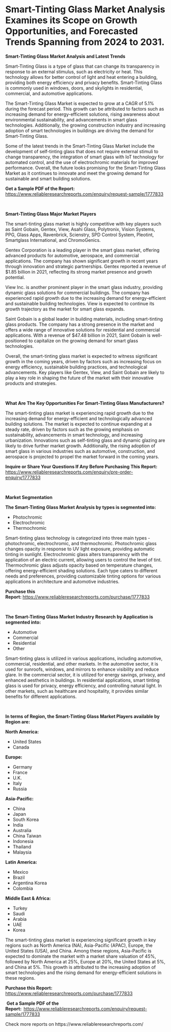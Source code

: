 <p><h1>Smart-Tinting Glass Market Analysis Examines its Scope on Growth Opportunities, and Forecasted Trends Spanning from 2024 to 2031.</h1></p><p><strong>Smart-Tinting Glass Market Analysis and Latest Trends</strong></p>
<p><p>Smart-Tinting Glass is a type of glass that can change its transparency in response to an external stimulus, such as electricity or heat. This technology allows for better control of light and heat entering a building, providing both energy efficiency and privacy benefits. Smart-Tinting Glass is commonly used in windows, doors, and skylights in residential, commercial, and automotive applications.</p><p>The Smart-Tinting Glass Market is expected to grow at a CAGR of 5.1% during the forecast period. This growth can be attributed to factors such as increasing demand for energy-efficient solutions, rising awareness about environmental sustainability, and advancements in smart glass technologies. Additionally, the growing construction industry and increasing adoption of smart technologies in buildings are driving the demand for Smart-Tinting Glass.</p><p>Some of the latest trends in the Smart-Tinting Glass Market include the development of self-tinting glass that does not require external stimuli to change transparency, the integration of smart glass with IoT technology for automated control, and the use of electrochromic materials for improved performance. Overall, the future looks promising for the Smart-Tinting Glass Market as it continues to innovate and meet the growing demand for sustainable and smart building solutions.</p></p>
<p><strong>Get a Sample PDF of the Report:&nbsp;</strong> <a href="https://www.reliableresearchreports.com/enquiry/request-sample/1777833">https://www.reliableresearchreports.com/enquiry/request-sample/1777833</a></p>
<p>&nbsp;</p>
<p><strong>Smart-Tinting Glass Major Market Players</strong></p>
<p><p>The smart-tinting glass market is highly competitive with key players such as Saint Gobain, Gentex, View, Asahi Glass, Polytronix, Vision Systems, PPG, Glass Apps, Ravenbrick, Scienstry, SPD Control System, Pleotint, Smartglass International, and ChromoGenics.</p><p>Gentex Corporation is a leading player in the smart glass market, offering advanced products for automotive, aerospace, and commercial applications. The company has shown significant growth in recent years through innovation and strategic partnerships. Gentex reported a revenue of $1.85 billion in 2021, reflecting its strong market presence and growth potential.</p><p>View Inc. is another prominent player in the smart glass industry, providing dynamic glass solutions for commercial buildings. The company has experienced rapid growth due to the increasing demand for energy-efficient and sustainable building technologies. View is expected to continue its growth trajectory as the market for smart glass expands.</p><p>Saint Gobain is a global leader in building materials, including smart-tinting glass products. The company has a strong presence in the market and offers a wide range of innovative solutions for residential and commercial applications. With a revenue of $47.48 billion in 2021, Saint Gobain is well-positioned to capitalize on the growing demand for smart glass technologies.</p><p>Overall, the smart-tinting glass market is expected to witness significant growth in the coming years, driven by factors such as increasing focus on energy efficiency, sustainable building practices, and technological advancements. Key players like Gentex, View, and Saint Gobain are likely to play a key role in shaping the future of the market with their innovative products and strategies.</p></p>
<p>&nbsp;</p>
<p><strong>What Are The Key Opportunities For Smart-Tinting Glass Manufacturers?</strong></p>
<p><p>The smart-tinting glass market is experiencing rapid growth due to the increasing demand for energy-efficient and technologically advanced building solutions. The market is expected to continue expanding at a steady rate, driven by factors such as the growing emphasis on sustainability, advancements in smart technology, and increasing urbanization. Innovations such as self-tinting glass and dynamic glazing are likely to drive further market growth. Additionally, the rising adoption of smart glass in various industries such as automotive, construction, and aerospace is projected to propel the market forward in the coming years.</p></p>
<p><strong>Inquire or Share Your Questions If Any Before Purchasing This Report:</strong> <a href="https://www.reliableresearchreports.com/enquiry/pre-order-enquiry/1777833">https://www.reliableresearchreports.com/enquiry/pre-order-enquiry/1777833</a></p>
<p>&nbsp;</p>
<p><strong>Market Segmentation</strong></p>
<p><strong>The Smart-Tinting Glass Market Analysis by types is segmented into:</strong></p>
<p><ul><li>Photochromic</li><li>Electrochromic</li><li>Thermochromic</li></ul></p>
<p><p>Smart-tinting glass technology is categorized into three main types - photochromic, electrochromic, and thermochromic. Photochromic glass changes opacity in response to UV light exposure, providing automatic tinting in sunlight. Electrochromic glass alters transparency with the application of an electric current, allowing users to control the level of tint. Thermochromic glass adjusts opacity based on temperature changes, offering energy-efficient shading solutions. Each type caters to different needs and preferences, providing customizable tinting options for various applications in architecture and automotive industries.</p></p>
<p><strong>Purchase this Report:&nbsp;</strong><a href="https://www.reliableresearchreports.com/purchase/1777833">https://www.reliableresearchreports.com/purchase/1777833</a></p>
<p>&nbsp;</p>
<p><strong>The Smart-Tinting Glass Market Industry Research by Application is segmented into:</strong></p>
<p><ul><li>Automotive</li><li>Commercial</li><li>Residential</li><li>Other</li></ul></p>
<p><p>Smart-tinting glass is utilized in various applications, including automotive, commercial, residential, and other markets. In the automotive sector, it is used for sunroofs, windows, and mirrors to enhance visibility and reduce glare. In the commercial sector, it is utilized for energy savings, privacy, and enhanced aesthetics in buildings. In residential applications, smart tinting glass is used for privacy, energy efficiency, and controlling natural light. In other markets, such as healthcare and hospitality, it provides similar benefits for different applications.</p></p>
<p>&nbsp;</p>
<p><strong>In terms of Region, the Smart-Tinting Glass Market Players available by Region are:</strong></p>
<p>
    <p> <strong> North America: </strong>
        <ul>
            <li>United States</li>
            <li>Canada</li>
        </ul>
        </p> 
    <p> <strong> Europe: </strong>
        <ul>
            <li>Germany</li>
            <li>France</li>
            <li>U.K.</li>
            <li>Italy</li>
            <li>Russia</li>
        </ul>
        </p> 
    <p> <strong> Asia-Pacific: </strong>
        <ul>
            <li>China</li>
            <li>Japan</li>
            <li>South Korea</li>
            <li>India</li>
            <li>Australia</li>
            <li>China Taiwan</li>
            <li>Indonesia</li>
            <li>Thailand</li>
            <li>Malaysia</li>
        </ul>
        </p> 
    <p> <strong> Latin America: </strong>
        <ul>
            <li>Mexico</li>
            <li>Brazil</li>
            <li>Argentina Korea</li>
            <li>Colombia</li>
        </ul>
        </p> 
    <p> <strong> Middle East & Africa: </strong>
        <ul>
            <li>Turkey</li>
            <li>Saudi</li>
            <li>Arabia</li>
            <li>UAE</li>
            <li>Korea</li>
        </ul>
    </p>
    </p>
<p><p>The smart-tinting glass market is experiencing significant growth in key regions such as North America (NA), Asia-Pacific (APAC), Europe, the United States (USA), and China. Among these regions, Asia-Pacific is expected to dominate the market with a market share valuation of 45%, followed by North America at 25%, Europe at 20%, the United States at 5%, and China at 5%. This growth is attributed to the increasing adoption of smart technologies and the rising demand for energy-efficient solutions in these regions.</p></p>
<p><strong>Purchase this Report: </strong><a href="https://www.reliableresearchreports.com/purchase/1777833">https://www.reliableresearchreports.com/purchase/1777833</a></p>
<p>&nbsp;<strong>Get a Sample PDF of the Report:&nbsp;&nbsp;</strong><a href="https://www.reliableresearchreports.com/enquiry/request-sample/1777833">https://www.reliableresearchreports.com/enquiry/request-sample/1777833</a></p>
<p><strong></strong></p>
<p>Check more reports on https://www.reliableresearchreports.com/</p>